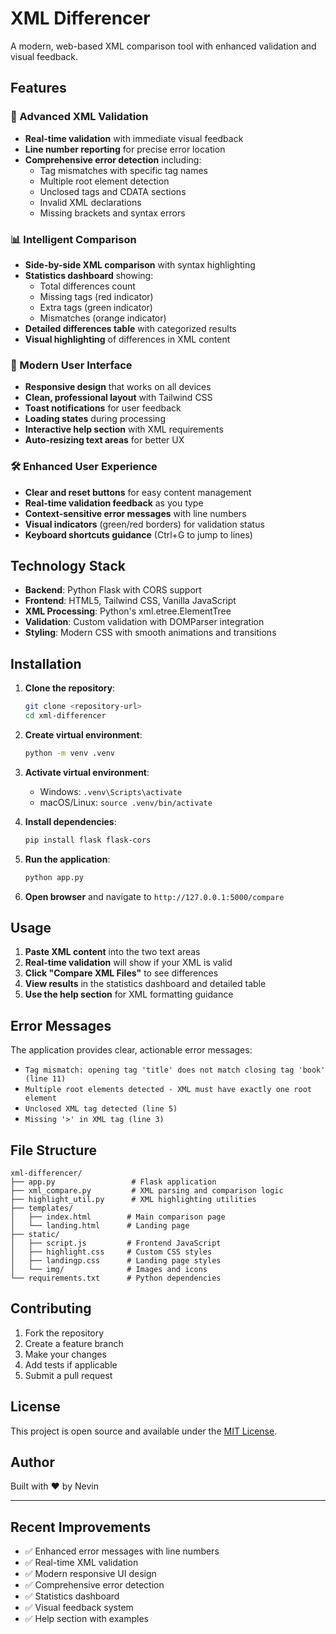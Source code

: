 # XML Differencer

A modern, web-based XML comparison tool with enhanced validation and visual feedback.

## Features

### 🎯 Advanced XML Validation
- **Real-time validation** with immediate visual feedback
- **Line number reporting** for precise error location
- **Comprehensive error detection** including:
  - Tag mismatches with specific tag names
  - Multiple root element detection
  - Unclosed tags and CDATA sections
  - Invalid XML declarations
  - Missing brackets and syntax errors

### 📊 Intelligent Comparison
- **Side-by-side XML comparison** with syntax highlighting
- **Statistics dashboard** showing:
  - Total differences count
  - Missing tags (red indicator)
  - Extra tags (green indicator)
  - Mismatches (orange indicator)
- **Detailed differences table** with categorized results
- **Visual highlighting** of differences in XML content

### 🎨 Modern User Interface
- **Responsive design** that works on all devices
- **Clean, professional layout** with Tailwind CSS
- **Toast notifications** for user feedback
- **Loading states** during processing
- **Interactive help section** with XML requirements
- **Auto-resizing text areas** for better UX

### 🛠️ Enhanced User Experience
- **Clear and reset buttons** for easy content management
- **Real-time validation feedback** as you type
- **Context-sensitive error messages** with line numbers
- **Visual indicators** (green/red borders) for validation status
- **Keyboard shortcuts guidance** (Ctrl+G to jump to lines)

## Technology Stack

- **Backend**: Python Flask with CORS support
- **Frontend**: HTML5, Tailwind CSS, Vanilla JavaScript
- **XML Processing**: Python's xml.etree.ElementTree
- **Validation**: Custom validation with DOMParser integration
- **Styling**: Modern CSS with smooth animations and transitions

## Installation

1. **Clone the repository**:
   ```bash
   git clone <repository-url>
   cd xml-differencer
   ```

2. **Create virtual environment**:
   ```bash
   python -m venv .venv
   ```

3. **Activate virtual environment**:
   - Windows: `.venv\Scripts\activate`
   - macOS/Linux: `source .venv/bin/activate`

4. **Install dependencies**:
   ```bash
   pip install flask flask-cors
   ```

5. **Run the application**:
   ```bash
   python app.py
   ```

6. **Open browser** and navigate to `http://127.0.0.1:5000/compare`

## Usage

1. **Paste XML content** into the two text areas
2. **Real-time validation** will show if your XML is valid
3. **Click "Compare XML Files"** to see differences
4. **View results** in the statistics dashboard and detailed table
5. **Use the help section** for XML formatting guidance

## Error Messages

The application provides clear, actionable error messages:

- `Tag mismatch: opening tag 'title' does not match closing tag 'book' (line 11)`
- `Multiple root elements detected - XML must have exactly one root element`
- `Unclosed XML tag detected (line 5)`
- `Missing '>' in XML tag (line 3)`

## File Structure

```
xml-differencer/
├── app.py                 # Flask application
├── xml_compare.py         # XML parsing and comparison logic
├── highlight_util.py      # XML highlighting utilities
├── templates/
│   ├── index.html        # Main comparison page
│   └── landing.html      # Landing page
├── static/
│   ├── script.js         # Frontend JavaScript
│   ├── highlight.css     # Custom CSS styles
│   ├── landingp.css      # Landing page styles
│   └── img/              # Images and icons
└── requirements.txt      # Python dependencies
```

## Contributing

1. Fork the repository
2. Create a feature branch
3. Make your changes
4. Add tests if applicable
5. Submit a pull request

## License

This project is open source and available under the [MIT License](LICENSE).

## Author

Built with ❤ by Nevin

---

## Recent Improvements

- ✅ Enhanced error messages with line numbers
- ✅ Real-time XML validation
- ✅ Modern responsive UI design
- ✅ Comprehensive error detection
- ✅ Statistics dashboard
- ✅ Visual feedback system
- ✅ Help section with examples
